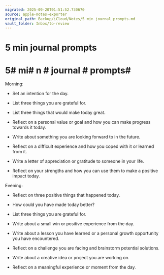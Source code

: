 ```yaml
---
migrated: 2025-09-20T01:51:52.730670
source: apple-notes-exporter
original_path: Backup/iCloud/Notes/5 min journal prompts.md
vault_folder: Inbox/to-review
---
```

# 5 min journal prompts

# 5#  mi# n # journal # prompts#  

Morning:
* Set an intention for the day.
* List three things you are grateful for.
* List three things that would make today great.

* Reflect on a personal value or goal and how you can make progress towards it today.

* Write about something you are looking forward to in the future.

* Reflect on a difficult experience and how you coped with it or learned from it.

* Write a letter of appreciation or gratitude to someone in your life.

* Reflect on your strengths and how you can use them to make a positive impact today.

Evening:
* Reflect on three positive things that happened today.
* How could you have made today better?
* List three things you are grateful for.

* Write about a small win or positive experience from the day.
* Write about a lesson you have learned or a personal growth opportunity you have encountered.
* Reflect on a challenge you are facing and brainstorm potential solutions.
* Write about a creative idea or project you are working on.
* Reflect on a meaningful experience or moment from the day.

